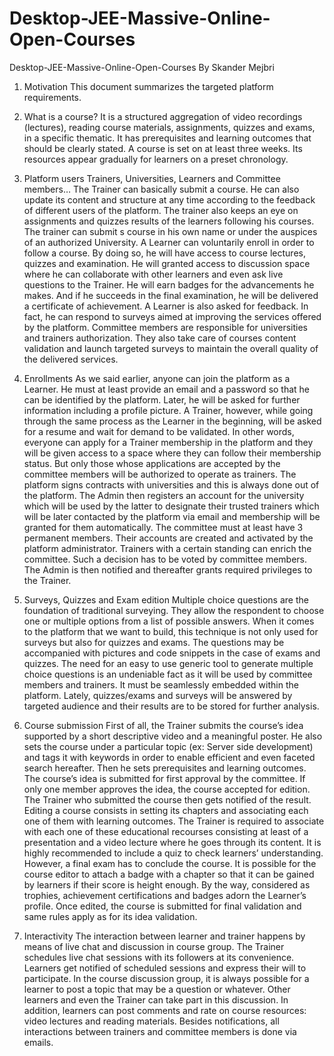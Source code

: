 # Desktop-JEE-Massive-Online-Open-Courses
Desktop-JEE-Massive-Online-Open-Courses By Skander Mejbri

1. Motivation
This document summarizes the targeted platform requirements.

2. What is a course?
It is a structured aggregation of video recordings (lectures), reading course materials,
assignments, quizzes and exams, in a specific thematic. It has prerequisites and learning
outcomes that should be clearly stated. A course is set on at least three weeks. Its
resources appear gradually for learners on a preset chronology.

3. Platform users
Trainers, Universities, Learners and Committee members…
The Trainer can basically submit a course. He can also update its content and structure
at any time according to the feedback of different users of the platform. The trainer also
keeps an eye on assignments and quizzes results of the learners following his courses.
The trainer can submit s course in his own name or under the auspices of an authorized
University.
A Learner can voluntarily enroll in order to follow a course. By doing so, he will have
access to course lectures, quizzes and examination. He will granted access to discussion
space where he can collaborate with other learners and even ask live questions to the
Trainer. He will earn badges for the advancements he makes. And if he succeeds in the
final examination, he will be delivered a certificate of achievement. A Learner is also
asked for feedback. In fact, he can respond to surveys aimed at improving the services
offered by the platform.
Committee members are responsible for universities and trainers authorization. They
also take care of courses content validation and launch targeted surveys to maintain the
overall quality of the delivered services.

4. Enrollments
As we said earlier, anyone can join the platform as a Learner. He must at least provide an
email and a password so that he can be identified by the platform. Later, he will be
asked for further information including a profile picture.
A Trainer, however, while going through the same process as the Learner in the
beginning, will be asked for a resume and wait for demand to be validated. In other
words, everyone can apply for a Trainer membership in the platform and they will be
given access to a space where they can follow their membership status. But only those
whose applications are accepted by the committee members will be authorized to
operate as trainers.
The platform signs contracts with universities and this is always done out of the
platform. The Admin then registers an account for the university which will be used by
the latter to designate their trusted trainers which will be later contacted by the platform
via email and membership will be granted for them automatically.
The committee must at least have 3 permanent members. Their accounts are created
and activated by the platform administrator. Trainers with a certain standing can enrich
the committee. Such a decision has to be voted by committee members. The Admin is
then notified and thereafter grants required privileges to the Trainer.

5. Surveys, Quizzes and Exam edition
Multiple choice questions are the foundation of traditional surveying. They allow the
respondent to choose one or multiple options from a list of possible answers. When it
comes to the platform that we want to build, this technique is not only used for surveys
but also for quizzes and exams. The questions may be accompanied with pictures and
code snippets in the case of exams and quizzes.
The need for an easy to use generic tool to generate multiple choice questions is an
undeniable fact as it will be used by committee members and trainers. It must be
seamlessly embedded within the platform.
Lately, quizzes/exams and surveys will be answered by targeted audience and their
results are to be stored for further analysis.

6. Course submission
First of all, the Trainer submits the course’s idea supported by a short descriptive video
and a meaningful poster. He also sets the course under a particular topic (ex: Server side
development) and tags it with keywords in order to enable efficient and even faceted
search hereafter. Then he sets prerequisites and learning outcomes.
The course’s idea is submitted for first approval by the committee. If only one member
approves the idea, the course accepted for edition. The Trainer who submitted the
course then gets notified of the result.
Editing a course consists in setting its chapters and associating each one of them with
learning outcomes. The Trainer is required to associate with each one of these
educational recourses consisting at least of a presentation and a video lecture where he
goes through its content. It is highly recommended to include a quiz to check learners’
understanding. However, a final exam has to conclude the course.
It is possible for the course editor to attach a badge with a chapter so that it can be
gained by learners if their score is height enough. By the way, considered as trophies,
achievement certifications and badges adorn the Learner’s profile.
Once edited, the course is submitted for final validation and same rules apply as for its
idea validation.

7. Interactivity
The interaction between learner and trainer happens by means of live chat and
discussion in course group. The Trainer schedules live chat sessions with its followers at
its convenience. Learners get notified of scheduled sessions and express their will to
participate. In the course discussion group, it is always possible for a learner to post a
topic that may be a question or whatever. Other learners and even the Trainer can take
part in this discussion. In addition, learners can post comments and rate on course
resources: video lectures and reading materials.
Besides notifications, all interactions between trainers and committee members is done
via emails.
